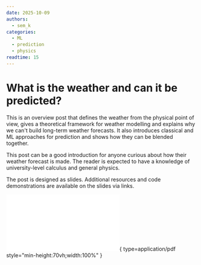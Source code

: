 ```yaml
---
date: 2025-10-09
authors:
  - sem_k
categories:
  - ML
  - prediction
  - physics
readtime: 15
---
```

# What is the weather and can it be predicted?

This is an overview post that defines the weather from the physical point of view, gives a theoretical framework for weather modelling and explains why we can't build long-term weather forecasts. It also introduces classical and ML approaches for prediction and shows how they can be blended together.

This post can be a good introduction for anyone curious about how their weather forecast is made. The reader is expected to have a knowledge of university-level calculus and general physics.

<!-- more -->

The post is designed as slides. Additional resources and code demonstrations are available on the slides via links.

![PDF Slides](weather_overview.pdf){ type=application/pdf style="min-height:70vh;width:100%" }
